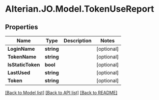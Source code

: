# Alterian.JO.Model.TokenUseReport

## Properties

Name | Type | Description | Notes
------------ | ------------- | ------------- | -------------
**LoginName** | **string** |  | [optional] 
**TokenName** | **string** |  | [optional] 
**IsStaticToken** | **bool** |  | [optional] 
**LastUsed** | **string** |  | [optional] 
**Token** | **string** |  | [optional] 

[[Back to Model list]](../README.md#documentation-for-models) [[Back to API list]](../README.md#documentation-for-api-endpoints) [[Back to README]](../README.md)

